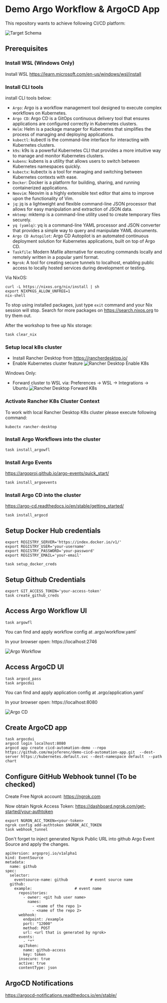 # Demo Argo Workflow & ArgoCD App
This repository wants to achieve following CI/CD platform:

![Target Schema](/docs/target_schema.png)

## Prerequisites

### Install WSL (Windows Only)
Install WSL https://learn.microsoft.com/en-us/windows/wsl/install

### Install CLI tools
install CLI tools below:

- `Argo`: Argo is a workflow management tool designed to execute complex workflows on Kubernetes.
- `Argo CD`: Argo CD is a GitOps continuous delivery tool that ensures applications are configured correctly in Kubernetes clusters.
- `Helm`: Helm is a package manager for Kubernetes that simplifies the process of managing and deploying applications.
- `kubectl`: kubectl is the command-line interface for interacting with Kubernetes clusters.
- `k9s`: k9s is a powerful Kubernetes CLI that provides a more intuitive way to manage and monitor Kubernetes clusters.
- `kubens`: kubens is a utility that allows users to switch between Kubernetes namespaces quickly.
- `kubectx`: kubectx is a tool for managing and switching between Kubernetes contexts with ease.
- `Docker`: Docker is a platform for building, sharing, and running containerized applications.
- `Neovim`: Neovim is a highly extensible text editor that aims to improve upon the functionality of Vim.
- `jq`: jq is a lightweight and flexible command-line JSON processor that allows for easy manipulation and extraction of JSON data.
- `mktemp`: mktemp is a command-line utility used to create temporary files securely.
- `yq (yamlq)`: yq is a command-line YAML processor and JSON converter that provides a simple way to query and manipulate YAML documents.
- `Argo CD Autopilot`: Argo CD Autopilot is an automated continuous deployment solution for Kubernetes applications, built on top of Argo CD.
- `Taskfile`: Modern Mafile alternative for executing commands locally and remotely written in a popular yaml format.
- `Ngrok`: A tool for creating secure tunnels to localhost, enabling public access to locally hosted services during development or testing.

Via NixOS:

    curl -L https://nixos.org/nix/install | sh
    export NIXPKGS_ALLOW_UNFREE=1
    nix-shell

To stop using installed packages, just type `exit` command and your Nix session will stop.
Search for more packages on https://search.nixos.org to try them out.

After the workshop to free up Nix storage:

    task clear_nix

### Setup local k8s cluster
- Install Rancher Desktop from https://rancherdesktop.io/
- Enable Kubernetes cluster feature
  ![Rancher Desktop Enable K8s](/docs/RancherDesktopEnableK8s.png)

Windows Only:
- Forward cluster to WSL via: Preferences -> WSL -> Integrations -> Ubuntu
  ![Rancher Desktop Forward K8s](/docs/RancherDesktopForwardK8s.png)

### Activate Rancher K8s Cluster Context
To work with local Rancher Desktop K8s cluster please execute following command:

    kubectx rancher-desktop

### Install Argo Workflows into the cluster

    task install_argowfl

### Install Argo Events
https://argoproj.github.io/argo-events/quick_start/

    task install_argoevents

### Install Argo CD into the cluster
https://argo-cd.readthedocs.io/en/stable/getting_started/

    task install_argocd

## Setup Docker Hub credentials

    export REGISTRY_SERVER='https://index.docker.io/v1/'
    export REGISTRY_USER='your-username'
    export REGISTRY_PASSWORD='your-password'
    export REGISTRY_EMAIL='your-email'

    task setup_docker_creds

## Setup Github Credentials

    export GIT_ACCESS_TOKEN='your-access-token'
    task create_github_creds

## Access Argo Workflow UI
   
    task argowfl

You can find and apply workflow config at .argo/workflow.yaml`

In your browser open: https://localhost:2746

![Argo Workflow](/docs/ArgoWorkflow.png)

## Access ArgoCD UI

    task argocd_pass
    task argocdui

You can find and apply application config at .argo/application.yaml`

In your browser open: https://localhost:8080

![Argo CD](/docs/ArgoCD.png)

## Create ArgoCD app

    task argocdui
    argocd login localhost:8080 
    argocd app create cicd-automation-demo --repo https://github.com/majoferenc/demo-cicd-automation-app.git  --dest-server https://kubernetes.default.svc --dest-namespace default  --path chart

## Configure GitHub Webhook tunnel (To be checked)
Create Free Ngrok account: https://ngrok.com

Now obtain Ngrok Access Token: https://dashboard.ngrok.com/get-started/your-authtoken

    export NGRON_ACC_TOKEN=<your-token>
    ngrok config add-authtoken $NGROK_ACC_TOKEN
    task webhook_tunnel

Don't forget to inject generated Ngrok Public URL into github Argo Event Source and apply the changes.

    apiVersion: argoproj.io/v1alpha1
    kind: EventSource
    metadata:
      name: github
    spec:
      selector:
        eventsource-name: github          # event source name
      github:
        example:                   # event name
          repositories:
            - owner: <git hub user name>
              names:
                - <name of the repo 1>
                - <name of the repo 2>
          webhook:
            endpoint: /example
            port: "12000"
            method: POST
            url: <url that is generated by ngrok>
          events:
            - "*"
          apiToken:
            name: github-access
            key: token
          insecure: true
          active: true
          contentType: json

## ArgoCD Notifications
https://argocd-notifications.readthedocs.io/en/stable/

